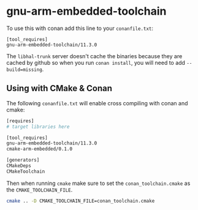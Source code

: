 # gnu-arm-embedded-toolchain

To use this with conan add this line to your `conanfile.txt`:

```
[tool_requires]
gnu-arm-embedded-toolchain/11.3.0
```

The `libhal-trunk` server doesn't cache the binaries because they are cached
by github so when you run `conan install`, you will need to add
`--build=missing`.

## Using with CMake & Conan

The following `conanfile.txt` will enable cross compiling with conan and cmake:

```bash
[requires]
# target libraries here

[tool_requires]
gnu-arm-embedded-toolchain/11.3.0
cmake-arm-embedded/0.1.0

[generators]
CMakeDeps
CMakeToolchain
```

Then when running `cmake` make sure to set the `conan_toolchain.cmake` as the
`CMAKE_TOOLCHAIN_FILE`.

```bash
cmake .. -D CMAKE_TOOLCHAIN_FILE=conan_toolchain.cmake
```
